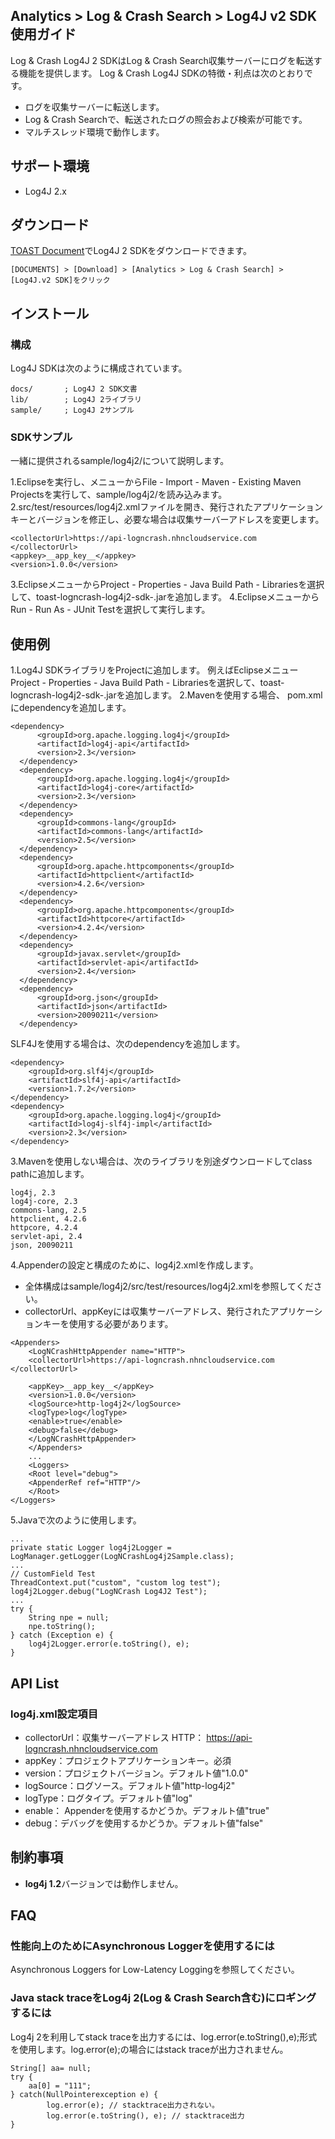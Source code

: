 ﻿## Analytics > Log & Crash Search > Log4J v2 SDK使用ガイド

Log & Crash Log4J 2 SDKはLog & Crash Search収集サーバーにログを転送する機能を提供します。
Log & Crash Log4J SDKの特徴・利点は次のとおりです。

- ログを収集サーバーに転送します。
- Log & Crash Searchで、転送されたログの照会および検索が可能です。
- マルチスレッド環境で動作します。

## サポート環境

- Log4J 2.x

## ダウンロード

[TOAST Document](http://docs.toast.com/ko/Download/)でLog4J 2 SDKをダウンロードできます。

```
[DOCUMENTS] > [Download] > [Analytics > Log & Crash Search] > [Log4J.v2 SDK]をクリック
```

## インストール

### 構成

Log4J SDKは次のように構成されています。

```
docs/       ; Log4J 2 SDK文書
lib/        ; Log4J 2ライブラリ
sample/     ; Log4J 2サンプル
```

### SDKサンプル

一緒に提供されるsample/log4j2/について説明します。

1.Eclipseを実行し、メニューからFile - Import - Maven - Existing Maven Projectsを実行して、sample/log4j2/を読み込みます。
2.src/test/resources/log4j2.xmlファイルを開き、発行されたアプリケーションキーとバージョンを修正し、必要な場合は収集サーバーアドレスを変更します。

```
<collectorUrl>https://api-logncrash.nhncloudservice.com </collectorUrl>
<appkey>__app_key__</appkey>
<version>1.0.0</version>
```

3.EclipseメニューからProject - Properties - Java Build Path - Librariesを選択して、toast-logncrash-log4j2-sdk-<version>.jarを追加します。
4.EclipseメニューからRun - Run As - JUnit Testを選択して実行します。

## 使用例

1.Log4J SDKライブラリをProjectに追加します。
例えばEclipseメニューProject - Properties - Java Build Path - Librariesを選択して、toast-logncrash-log4j2-sdk-<version>.jarを追加します。
2.Mavenを使用する場合、 pom.xmlにdependencyを追加します。

```
<dependency>
      <groupId>org.apache.logging.log4j</groupId>
      <artifactId>log4j-api</artifactId>
      <version>2.3</version>
  </dependency>
  <dependency>
      <groupId>org.apache.logging.log4j</groupId>
      <artifactId>log4j-core</artifactId>
      <version>2.3</version>
  </dependency>
  <dependency>
      <groupId>commons-lang</groupId>
      <artifactId>commons-lang</artifactId>
      <version>2.5</version>
  </dependency>
  <dependency>
      <groupId>org.apache.httpcomponents</groupId>
      <artifactId>httpclient</artifactId>
      <version>4.2.6</version>
  </dependency>
  <dependency>
      <groupId>org.apache.httpcomponents</groupId>
      <artifactId>httpcore</artifactId>
      <version>4.2.4</version>
  </dependency>
  <dependency>
      <groupId>javax.servlet</groupId>
      <artifactId>servlet-api</artifactId>
      <version>2.4</version>
  </dependency>
  <dependency>
      <groupId>org.json</groupId>
      <artifactId>json</artifactId>
      <version>20090211</version>
  </dependency>
```

SLF4Jを使用する場合は、次のdependencyを追加します。

```
<dependency>
    <groupId>org.slf4j</groupId>
    <artifactId>slf4j-api</artifactId>
    <version>1.7.2</version>
</dependency>
<dependency>
    <groupId>org.apache.logging.log4j</groupId>
    <artifactId>log4j-slf4j-impl</artifactId>
    <version>2.3</version>
</dependency>
```

3.Mavenを使用しない場合は、次のライブラリを別途ダウンロードしてclass pathに追加します。

```
log4j, 2.3
log4j-core, 2.3
commons-lang, 2.5
httpclient, 4.2.6
httpcore, 4.2.4
servlet-api, 2.4
json, 20090211
```

4.Appenderの設定と構成のために、log4j2.xmlを作成します。

- 全体構成はsample/log4j2/src/test/resources/log4j2.xmlを参照してください。
- collectorUrl、appKeyには収集サーバーアドレス、発行されたアプリケーションキーを使用する必要があります。

```
<Appenders>
	<LogNCrashHttpAppender name="HTTP">
	<collectorUrl>https://api-logncrash.nhncloudservice.com </collectorUrl>

	<appKey>__app_key__</appKey>
	<version>1.0.0</version>
	<logSource>http-log4j2</logSource>
	<logType>log</logType>
	<enable>true</enable>
	<debug>false</debug>
	</LogNCrashHttpAppender>
	</Appenders>
	...
	<Loggers>
	<Root level="debug">
	<AppenderRef ref="HTTP"/>
	</Root>
</Loggers>
```

5.Javaで次のように使用します。

```
...
private static Logger log4j2Logger = LogManager.getLogger(LogNCrashLog4j2Sample.class);
...
// CustomField Test
ThreadContext.put("custom", "custom log test");
log4j2Logger.debug("LogNCrash Log4J2 Test");
...
try {
	String npe = null;
	npe.toString();
} catch (Exception e) {
	log4j2Logger.error(e.toString(), e);
}
```

## API List

### log4j.xml設定項目

- collectorUrl：収集サーバーアドレス
	HTTP： https://api-logncrash.nhncloudservice.com
- appKey：プロジェクトアプリケーションキー。必須
- version：プロジェクトバージョン。デフォルト値"1.0.0"
- logSource：ログソース。デフォルト値"http-log4j2"
- logType：ログタイプ。デフォルト値"log"
- enable： Appenderを使用するかどうか。デフォルト値"true"
- debug：デバッグを使用するかどうか。デフォルト値"false"

## 制約事項

- **log4j 1.2**バージョンでは動作しません。

## FAQ

### 性能向上のためにAsynchronous Loggerを使用するには

Asynchronous Loggers for Low-Latency Loggingを参照してください。

### Java stack traceをLog4j 2(Log & Crash Search含む)にロギングするには

Log4j 2を利用してstack traceを出力するには、log.error(e.toString(),e);形式を使用します。log.error(e);の場合にはstack traceが出力されません。

```
String[] aa= null;
try {
	aa[0] = "111";
} catch(NullPointerexception e) {
		log.error(e); // stacktrace出力されない。
		log.error(e.toString(), e); // stacktrace出力
}
```
